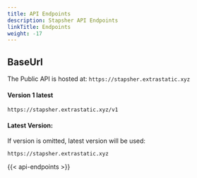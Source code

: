 ```yaml
---
title: API Endpoints
description: Stapsher API Endpoints
linkTitle: Endpoints
weight: -17
---
```


## BaseUrl

The Public API is hosted at: `https://stapsher.extrastatic.xyz`

#### Version 1 <span class='tag is-info is-pulled-right'>latest</span>
```url
https://stapsher.extrastatic.xyz/v1
```

#### Latest Version:

If version is omitted, latest version will be used:

```url
https://stapsher.extrastatic.xyz
```

{{< api-endpoints >}}
